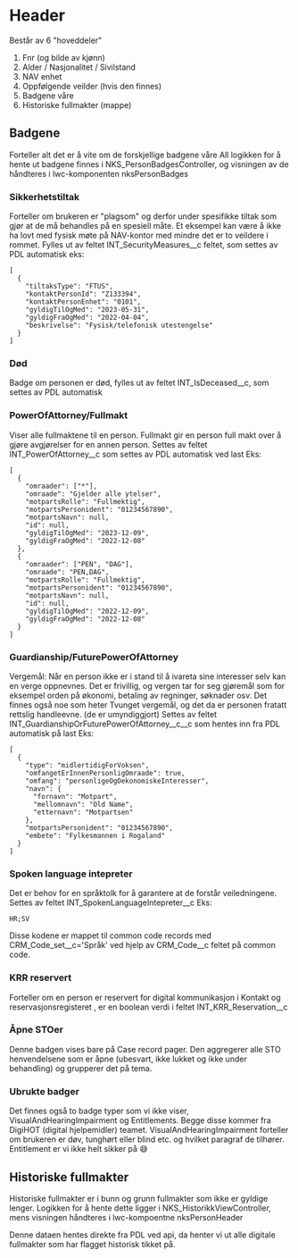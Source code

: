 # Header

Består av 6 "hoveddeler"

1. Fnr (og bilde av kjønn)
2. Alder / Nasjonalitet / Sivilstand
3. NAV enhet
4. Oppfølgende veilder (hvis den finnes)
5. Badgene våre
6. Historiske fullmakter (mappe)

## Badgene

Forteller alt det er å vite om de forskjellige badgene våre
All logikken for å hente ut badgene finnes i NKS_PersonBadgesController, og visningen av de håndteres i lwc-komponenten nksPersonBadges

### Sikkerhetstiltak

Forteller om brukeren er "plagsom" og derfor under spesifikke tiltak som gjør at de må behandles på en spesiell måte. Et eksempel kan være å ikke ha lovt med fysisk møte på NAV-kontor med mindre det er to veildere i rommet.
Fylles ut av feltet INT_SecurityMeasures\_\_c feltet, som settes av PDL automatisk
eks:

```
[
  {
    "tiltaksType": "FTUS",
    "kontaktPersonId": "Z133394",
    "kontaktPersonEnhet": "0101",
    "gyldigTilOgMed": "2023-05-31",
    "gyldigFraOgMed": "2022-04-04",
    "beskrivelse": "Fysisk/telefonisk utestengelse"
  }
]
```

### Død

Badge om personen er død, fylles ut av feltet INT_IsDeceased\_\_c, som settes av PDL automatisk

### PowerOfAttorney/Fullmakt

Viser alle fullmaktene til en person. Fullmakt gir en person full makt over å gjøre avgjørelser for en annen person. Settes av feltet INT_PowerOfAttorney\_\_c som settes av PDL automatisk ved last
Eks:

```
[
  {
    "omraader": ["*"],
    "omraade": "Gjelder alle ytelser",
    "motpartsRolle": "Fullmektig",
    "motpartsPersonident": "01234567890",
    "motpartsNavn": null,
    "id": null,
    "gyldigTilOgMed": "2023-12-09",
    "gyldigFraOgMed": "2022-12-08"
  },
  {
    "omraader": ["PEN", "DAG"],
    "omraade": "PEN,DAG",
    "motpartsRolle": "Fullmektig",
    "motpartsPersonident": "01234567890",
    "motpartsNavn": null,
    "id": null,
    "gyldigTilOgMed": "2022-12-09",
    "gyldigFraOgMed": "2022-12-08"
  }
]
```

### Guardianship/FuturePowerOfAttorney

Vergemål: Når en person ikke er i stand til å ivareta sine interesser selv kan en verge oppnevnes. Det er frivillig, og vergen tar for seg gjøremål som for eksempel orden på økonomi, betaling av regninger, søknader osv. Det finnes også noe som heter Tvunget vergemål, og det da er personen fratatt rettslig handleevne. (de er umyndiggjort)
Settes av feltet INT_GuardianshipOrFuturePowerOfAttorney\_\_c\_\_c som hentes inn fra PDL automatisk på last
Eks:

```
[
  {
    "type": "midlertidigForVoksen",
    "omfangetErInnenPersonligOmraade": true,
    "omfang": "personligeOgOekonomiskeInteresser",
    "navn": {
      "fornavn": "Motpart",
      "mellomnavn": "Old Name",
      "etternavn": "Motpartsen"
    },
    "motpartsPersonident": "01234567890",
    "embete": "Fylkesmannen i Rogaland"
  }
]
```

### Spoken language intepreter

Det er behov for en språktolk for å garantere at de forstår veiledningene.
Settes av feltet INT_SpokenLanguageIntepreter\_\_c
Eks:

```
HR;SV
```

Disse kodene er mappet til common code records med CRM_Code_set\_\_c='Språk' ved hjelp av CRM_Code\_\_c feltet på common code.

### KRR reservert

Forteller om en person er reservert for digital kommunikasjon i Kontakt og reservasjonsregisteret , er en boolean verdi i feltet INT_KRR_Reservation\_\_c

### Åpne STOer

Denne badgen vises bare på Case record pager. Den aggregerer alle STO henvendelsene som er åpne (ubesvart, ikke lukket og ikke under behandling) og grupperer det på tema.

### Ubrukte badger

Det finnes også to badge typer som vi ikke viser, VisualAndHearingImpairment og Entitlements. Begge disse kommer fra DigiHOT (digital hjelpemidler) teamet.
VisualAndHearingImpairment forteller om brukeren er døv, tunghørt eller blind etc. og hvilket paragraf de tilhører.
Entitlement er vi ikke helt sikker på 😅

## Historiske fullmakter

Historiske fullmakter er i bunn og grunn fullmakter som ikke er gyldige lenger.
Logikken for å hente dette ligger i NKS_HistorikkViewController, mens visningen håndteres i lwc-kompoentne nksPersonHeader

Denne dataen hentes direkte fra PDL ved api, da henter vi ut alle digitale fullmakter som har flagget historisk tikket på.
